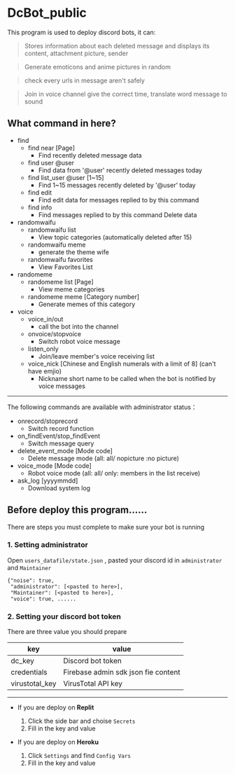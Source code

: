 # DcBot_public

This program is used to deploy discord bots, it can:

> Stores information about each deleted message and displays its content, attachment picture, sender
 
> Generate emoticons and anime pictures in random

> check every urls in message aren't safely

> Join in voice channel give the correct time, translate word message to sound


What command in here?
---
* find
  * find near [Page]
    * Find recently deleted message data
  * find user @user
    * Find data from '@user' recently deleted messages today
  * find list_user @user [1~15]
    * Find 1~15 messages recently deleted by '@user' today
  * find edit
    * Find edit data for messages replied to by this command
  * find info
    * Find messages replied to by this command Delete data
* randomwaifu
  * randomwaifu list
    * View topic categories (automatically deleted after 15)
  * randomwaifu meme
    * generate the theme wife
  * randomwaifu favorites
    * View Favorites List
* randomeme
  * randomeme list [Page]
    * View meme categories
  * randomeme meme [Category number]
    * Generate memes of this category
* voice
  * voice_in/out
    * call the bot into the channel
  * onvoice/stopvoice
    * Switch robot voice message
  * listen_only
    * Join/leave member's voice receiving list
  * voice_nick [Chinese and English numerals with a limit of 8] (can't have emjio)
    * Nickname short name to be called when the bot is notified by voice messages
---
The following commands are available with administrator status：

* onrecord/stoprecord
  * Switch record function
* on_findEvent/stop_findEvent
  * Switch message query
* delete_event_mode [Mode code]
  * Delete message mode (all: all/ nopicture :no picture)
* voice_mode [Mode code]
  * Robot voice mode (all: all/ only: members in the list receive)
* ask_log [yyyymmdd]
  * Download system log
  
Before deploy this program......
---

There are steps you must complete to make sure your bot is running

### 1. Setting administrator

Open `users_datafile/state.json` , pasted your discord id in `administrator` and `Maintainer`

```
{"noise": true, 
 "administrator": [<pasted to here>], 
 "Maintainer": [<pasted to here>], 
 "voice": true, ......
```
### 2. Setting your discord bot token

There are three value you should prepare

| key | value |
|------|-------|
| dc_key | Discord bot token |
| credentials | Firebase admin sdk json fie content |
| virustotal_key | VirusTotal API key |

---

* If you are deploy on **Replit**
  1. Click the side bar and choise `Secrets`
  2. Fill in the key and value

* If you are deploy on **Heroku**
  1. Click `Settings` and find `Config Vars`
  2. Fill in the key and value
